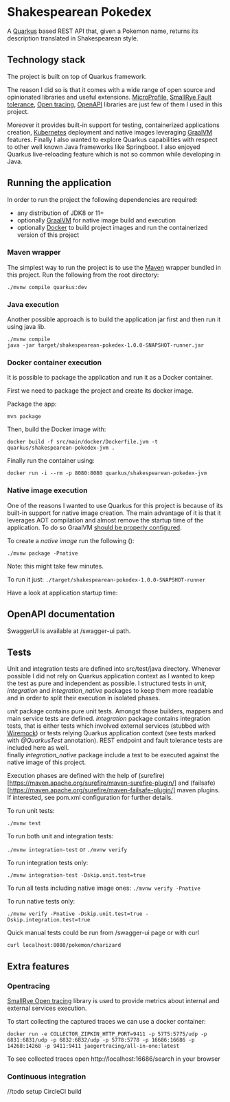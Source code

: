 # Shakespearean Pokedex

A [Quarkus](https://quarkus.io/) based REST API that, given a Pokemon name, returns its description translated in
 Shakespearean style.

## Technology stack
The project is built on top of Quarkus framework. 

The reason I did so is that it comes with a wide range of open source and opinionated libraries and useful extensions.
[MicroProfile](https://microprofile.io/), [SmallRye Fault tolerance](https://github.com/smallrye/smallrye-fault-tolerance), 
[Open tracing](https://github.com/smallrye/smallrye-opentracing), [OpenAPI](https://github.com/smallrye/smallrye-open-api) 
libraries are just few of them I used in this project.

Moreover it provides built-in support for testing, containerized applications creation, [Kubernetes](https://kubernetes.io/) 
deployment and native images leveraging [GraalVM](https://www.graalvm.org/) features.
Finally I also wanted to explore Quarkus capabilities with respect to other well known Java frameworks like Springboot.
I also enjoyed Quarkus live-reloading feature which is not so common while developing in Java.

## Running the application
In order to run the project the following dependencies are required: 
- any distribution of JDK8 or 11+
- optionally [GraalVM](https://www.graalvm.org/) for native image build and execution
- optionally [Docker](https://docs.docker.com/) to build project images and run the containerized version of this project

### Maven wrapper
The simplest way to run the project is to use the [Maven](https://maven.apache.org/) wrapper bundled in this project. 
Run the following from the root directory:

`./mvnw compile quarkus:dev`

### Java execution
Another possible approach is to build the application jar first and then run it using java lib.

```
./mvnw compile 
java -jar target/shakespearean-pokedex-1.0.0-SNAPSHOT-runner.jar
```

### Docker container execution
It is possible to package the application and run it as a Docker container.

First we need to package the project and create its docker image.

Package the app: 

`mvn package`

Then, build the Docker image with:

`docker build -f src/main/docker/Dockerfile.jvm -t quarkus/shakespearean-pokedex-jvm .`

Finally run the container using:

`docker run -i --rm -p 8080:8080 quarkus/shakespearean-pokedex-jvm`

### Native image execution
One of the reasons I wanted to use Quarkus for this project is because of its built-in support for native image creation.
The main advantage of it is that it leverages AOT compilation and almost remove the startup time of the application. 
To do so GraalVM [should be properly configured](https://quarkus.io/guides/building-native-image#configuring-graalvm).

To create a *native image* run the following ():

`./mvnw package -Pnative`

Note: this might take few minutes.

To run it just:
`./target/shakespearean-pokedex-1.0.0-SNAPSHOT-runner`

Have a look at application startup time:


## OpenAPI documentation
SwaggerUI is available at /swagger-ui path.

## Tests
Unit and integration tests are defined into src/test/java directory. Whenever possible I did not rely on Quarkus application
context as I wanted to keep the test as pure and independent as possible. I structured tests in *unit*, *integration* and 
*integration_native* packages to keep them more readable and in order to split their execution in isolated phases.

*unit* package contains pure unit tests. Amongst those builders, mappers and main service tests are defined.
*integration* package contains integration tests, that is either tests which involved external services (stubbed with [Wiremock](http://wiremock.org/))
or tests relying Quarkus application context (see tests marked with _@QuarkusTest_ annotation). REST endpoint and fault tolerance
tests are included here as well.  
finally *integration_native* package include a test to be executed against the native image of this project.

Execution phases are defined with the help of (surefire)[https://maven.apache.org/surefire/maven-surefire-plugin/] and 
(failsafe)[https://maven.apache.org/surefire/maven-failsafe-plugin/] maven plugins. 
If interested, see pom.xml configuration for further details.

To run unit tests: 

`./mvnw test`

To run both unit and integration tests: 

`./mvnw integration-test` or  `./mvnw verify`

To run integration tests only: 

`./mvnw integration-test -Dskip.unit.test=true`

To run all tests including native image ones:
`./mvnw verify -Pnative`

To run native tests only:

`./mvnw verify -Pnative -Dskip.unit.test=true -Dskip.integration.test=true`

Quick manual tests could be run from /swagger-ui page or with curl 

`curl localhost:8080/pokemon/charizard` 

## Extra features

### Opentracing

[SmallRye Open tracing](https://github.com/smallrye/smallrye-opentracing) library is used to provide metrics about internal and external services execution. 

To start collecting the captured traces we can use a docker container:

`docker run -e COLLECTOR_ZIPKIN_HTTP_PORT=9411 -p 5775:5775/udp -p 6831:6831/udp -p 6832:6832/udp -p 5778:5778 -p 16686:16686 -p 14268:14268 -p 9411:9411 jaegertracing/all-in-one:latest`

To see collected traces open http://localhost:16686/search in your browser

### Continuous integration

//todo setup CircleCI build
